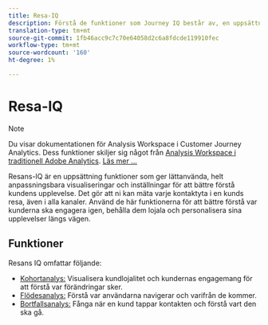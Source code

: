 ```yaml
---
title: Resa-IQ
description: Förstå de funktioner som Journey IQ består av, en uppsättning funktioner som ingår i Adobe Analytics.
translation-type: tm+mt
source-git-commit: 1fb46acc9c7c70e64058d2c6a8fdcde119910fec
workflow-type: tm+mt
source-wordcount: '160'
ht-degree: 1%

---
```



# Resa-IQ

>[!NOTE]
>
>Du visar dokumentationen för Analysis Workspace i Customer Journey Analytics. Dess funktioner skiljer sig något från [Analysis Workspace i traditionell Adobe Analytics](https://docs.adobe.com/content/help/en/analytics/analyze/analysis-workspace/home.html). [Läs mer …](/help/getting-started/cja-aa.md)

Resans-IQ är en uppsättning funktioner som ger lättanvända, helt anpassningsbara visualiseringar och inställningar för att bättre förstå kundens upplevelse. Det gör att ni kan mäta varje kontaktyta i en kunds resa, även i alla kanaler. Använd de här funktionerna för att bättre förstå var kunderna ska engagera igen, behålla dem lojala och personalisera sina upplevelser längs vägen.

## Funktioner

Resans IQ omfattar följande:

* [Kohortanalys:](visualizations/cohort-table/cohort-analysis.md) Visualisera kundlojalitet och kundernas engagemang för att förstå var förändringar sker.
* [Flödesanalys:](visualizations/c-flow/flow.md) Förstå var användarna navigerar och varifrån de kommer.
* [Bortfallsanalys:](visualizations/fallout/fallout-flow.md) Fånga när en kund tappar kontakten och förstå vart den ska gå.

